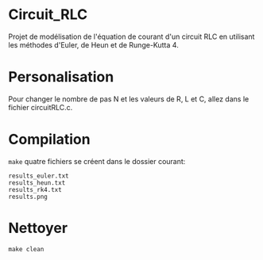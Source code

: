 # Circuit_RLC
Projet de modélisation de l'équation de courant d'un circuit RLC en utilisant les méthodes d'Euler, de Heun et de Runge-Kutta 4. 

# Personalisation
Pour changer le nombre de pas N et les valeurs de R, L et C, allez dans le fichier circuitRLC.c.

# Compilation
```make``` 
quatre fichiers se créent dans le dossier courant:
```
results_euler.txt
results_heun.txt
results_rk4.txt
results.png
```

# Nettoyer
```make clean```

